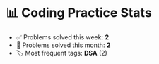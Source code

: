 # 📊 Coding Practice Stats

- ✅ Problems solved this week: **2**
- 📆 Problems solved this month: **2**
- 🏷️ Most frequent tags: **DSA** (2)
